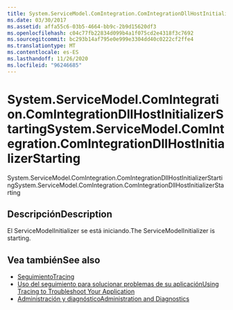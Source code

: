 ```yaml
---
title: System.ServiceModel.ComIntegration.ComIntegrationDllHostInitializerStarting
ms.date: 03/30/2017
ms.assetid: affa55c6-03b5-4664-bb9c-2b9d15620df3
ms.openlocfilehash: c04c77fb22834d099b4a1f075cd2e4318f3c7692
ms.sourcegitcommit: bc293b14af795e0e999e3304dd40c0222cf2ffe4
ms.translationtype: MT
ms.contentlocale: es-ES
ms.lasthandoff: 11/26/2020
ms.locfileid: "96246685"
---
```

# <a name="systemservicemodelcomintegrationcomintegrationdllhostinitializerstarting"></a><span data-ttu-id="cd285-102">System.ServiceModel.ComIntegration.ComIntegrationDllHostInitializerStarting</span><span class="sxs-lookup"><span data-stu-id="cd285-102">System.ServiceModel.ComIntegration.ComIntegrationDllHostInitializerStarting</span></span>

<span data-ttu-id="cd285-103">System.ServiceModel.ComIntegration.ComIntegrationDllHostInitializerStarting</span><span class="sxs-lookup"><span data-stu-id="cd285-103">System.ServiceModel.ComIntegration.ComIntegrationDllHostInitializerStarting</span></span>  
  
## <a name="description"></a><span data-ttu-id="cd285-104">Descripción</span><span class="sxs-lookup"><span data-stu-id="cd285-104">Description</span></span>  

 <span data-ttu-id="cd285-105">El ServiceModelInitializer se está iniciando.</span><span class="sxs-lookup"><span data-stu-id="cd285-105">The ServiceModelInitializer is starting.</span></span>  
  
## <a name="see-also"></a><span data-ttu-id="cd285-106">Vea también</span><span class="sxs-lookup"><span data-stu-id="cd285-106">See also</span></span>

- [<span data-ttu-id="cd285-107">Seguimiento</span><span class="sxs-lookup"><span data-stu-id="cd285-107">Tracing</span></span>](index.md)
- [<span data-ttu-id="cd285-108">Uso del seguimiento para solucionar problemas de su aplicación</span><span class="sxs-lookup"><span data-stu-id="cd285-108">Using Tracing to Troubleshoot Your Application</span></span>](using-tracing-to-troubleshoot-your-application.md)
- [<span data-ttu-id="cd285-109">Administración y diagnóstico</span><span class="sxs-lookup"><span data-stu-id="cd285-109">Administration and Diagnostics</span></span>](../index.md)

